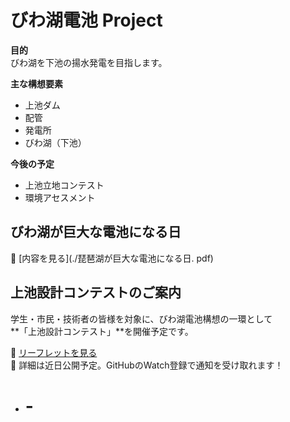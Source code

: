 # びわ湖電池 Project

**目的**  
びわ湖を下池の揚水発電を目指します。

**主な構想要素**  
- 上池ダム
- 配管
- 発電所
- びわ湖（下池）

**今後の予定**  
- 上池立地コンテスト
- 環境アセスメント
  
## びわ湖が巨大な電池になる日

📄 [内容を見る](./琵琶湖が巨大な電池になる日.
pdf)  
  
## 上池設計コンテストのご案内

学生・市民・技術者の皆様を対象に、びわ湖電池構想の一環として  
**「上池設計コンテスト」**を開催予定です。

📄 [リーフレットを見る](./コンテスト試案.pdf)  
📝 詳細は近日公開予定。GitHubのWatch登録で通知を受け取れます！
- # -
